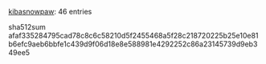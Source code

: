 [kibasnowpaw](https://github.com/kibasnowpaw): 46 entries

sha512sum afaf335284795cad78c8c6c58210d5f2455468a5f28c218720225b25e10e81b6efc9aeb6bbfe1c439d9f06d18e8e588981e4292252c86a23145739d9eb349ee5
